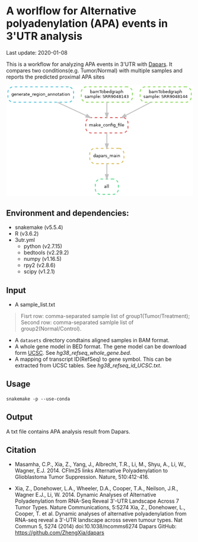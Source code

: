 # A worlflow for Alternative polyadenylation (APA) events in 3'UTR analysis 

Last update: 2020-01-08

This is a workflow for analyzing APA events in 3'UTR with [Dapars](http://lilab.research.bcm.edu/dldcc-web/lilab/zheng/DaPars_Documentation/html/DaPars.html). It compares two conditions(e.g. Tumor/Normal) with multiple samples and reports the predicted proximal APA sites

![](3utr.png)


## Environment and dependencies: 
* snakemake (v5.5.4)
* R (v3.6.2)
* 3utr.yml
  * python (v2.7.15)
  * bedtools (v2.29.2)
  * numpy (v1.16.5)
  * rpy2 (v2.8.6)
  * scipy (v1.2.1)


## Input
* A sample_list.txt
> Fisrt row: comma-separated sample list of group1(Tumor/Treatment); Second row: comma-separated samlple list of group2(Normal/Control).
* A `datasets` directory condtains aligned samples in BAM format.
* A whole gene model in BED format. The gene model can be download form [UCSC](http://genome.ucsc.edu/cgi-bin/hgTables?command=start). See *hg38_refseq_whole_gene.bed*.
* A mapping of transcript ID(RefSeq) to gene symbol. This can be extracted from UCSC tables. See *hg38_refseq_id_UCSC.txt*.

## Usage
`snakemake -p --use-conda`

## Output
A txt file contains APA analysis result from Dapars.



Citation
---
* Masamha, C.P., Xia, Z., Yang, J., Albrecht, T.R., Li, M., Shyu, A., Li, W., Wagner, E.J. 2014. CFIm25 links Alternative Polyadenylation to Glioblastoma Tumor Suppression. Nature, 510:412-416.

* Xia, Z., Donehower, L.A., Wheeler, D.A., Cooper, T.A., Neilson, J.R., Wagner E.J., Li, W. 2014. Dynamic Analyses of Alternative Polyadenylation from RNA-Seq Reveal 3'-UTR Landscape Across 7 Tumor Types. Nature Communications, 5:5274
Xia, Z., Donehower, L., Cooper, T. et al. Dynamic analyses of alternative polyadenylation from RNA-seq reveal a 3′-UTR landscape across seven tumour types. Nat Commun 5, 5274 (2014) doi:10.1038/ncomms6274
Dapars GitHub: https://github.com/ZhengXia/dapars
